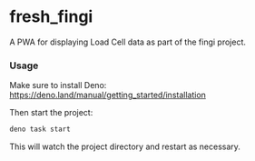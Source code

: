 # fresh_fingi

A PWA for displaying Load Cell data as part of the fingi project.

### Usage

Make sure to install Deno: https://deno.land/manual/getting_started/installation

Then start the project:

```bash
deno task start
```

This will watch the project directory and restart as necessary.

